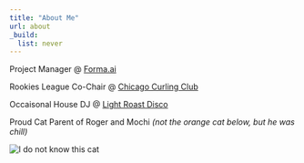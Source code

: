 ```yaml
---
title: "About Me"
url: about
_build:
  list: never
---
```



Project Manager @ [Forma.ai](https://forma.ai)

Rookies League Co-Chair @ [Chicago Curling Club](https://chicagocurlingclub.org/)

Occaisonal House DJ @ [Light Roast Disco](https://LightRoastDisco.com)

Proud Cat Parent of Roger and Mochi *(not the orange cat below, but he was chill)*

![I do not know this cat](/posts/me_and_orange_cat.png)